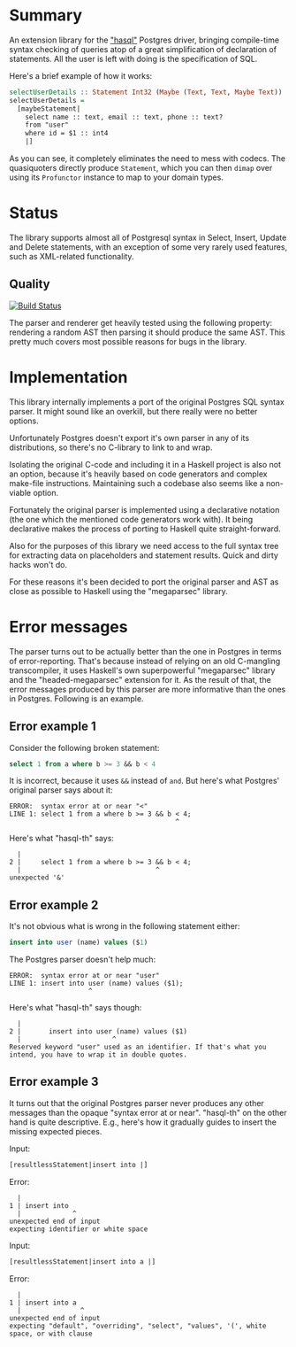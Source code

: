 # Summary

An extension library for the ["hasql"](https://github.com/nikita-volkov/hasql) Postgres driver, bringing compile-time syntax checking of queries atop of a great simplification of declaration of statements. All the user is left with doing is the specification of SQL.

Here's a brief example of how it works:

```haskell
selectUserDetails :: Statement Int32 (Maybe (Text, Text, Maybe Text))
selectUserDetails =
  [maybeStatement|
    select name :: text, email :: text, phone :: text?
    from "user"
    where id = $1 :: int4
    |]
```

As you can see, it completely eliminates the need to mess with codecs. The quasiquoters directly produce `Statement`, which you can then `dimap` over using its `Profunctor` instance to map to your domain types.

# Status

The library supports almost all of Postgresql syntax in Select, Insert, Update and Delete statements, with an exception of some very rarely used features, such as XML-related functionality.

## Quality

[![Build Status](https://travis-ci.org/nikita-volkov/hasql-th.svg?branch=master)](https://travis-ci.org/nikita-volkov/hasql-th)

The parser and renderer get heavily tested using the following property: rendering a random AST then parsing it should produce the same AST. This pretty much covers most possible reasons for bugs in the library.

# Implementation

This library internally implements a port of the original Postgres SQL syntax parser. It might sound like an overkill, but there really were no better options.

Unfortunately Postgres doesn't export it's own parser in any of its distributions, so there's no C-library to link to and wrap.

Isolating the original C-code and including it in a Haskell project is also not an option, because it's heavily based on code generators and complex make-file instructions. Maintaining such a codebase also seems like a non-viable option.

Fortunately the original parser is implemented using a declarative notation (the one which the mentioned code generators work with). It being declarative makes the process of porting to Haskell quite straight-forward. 

Also for the purposes of this library we need access to the full syntax tree for extracting data on placeholders and statement results. Quick and dirty hacks won't do.

For these reasons it's been decided to port the original parser and AST as close as possible to Haskell using the "megaparsec" library.

# Error messages

The parser turns out to be actually better than the one in Postgres in terms of error-reporting. That's because instead of relying on an old C-mangling transcompiler, it uses Haskell's own superpowerful "megaparsec" library and the "headed-megaparsec" extension for it. As the result of that, the error messages produced by this parser are more informative than the ones in Postgres. Following is an example.

## Error example 1

Consider the following broken statement:

```sql
select 1 from a where b >= 3 && b < 4
```

It is incorrect, because it uses `&&` instead of `and`. But here's what Postgres' original parser says about it:

```
ERROR:  syntax error at or near "<"
LINE 1: select 1 from a where b >= 3 && b < 4;
                                          ^
```

Here's what "hasql-th" says:

```
  |
2 |     select 1 from a where b >= 3 && b < 4;
  |                                  ^
unexpected '&'
```

## Error example 2

It's not obvious what is wrong in the following statement either:

```sql
insert into user (name) values ($1)
```

The Postgres parser doesn't help much:

```
ERROR:  syntax error at or near "user"
LINE 1: insert into user (name) values ($1);
                    ^
```

Here's what "hasql-th" says though:

```
  |
2 |       insert into user (name) values ($1)
  |                       ^
Reserved keyword "user" used as an identifier. If that's what you intend, you have to wrap it in double quotes.
```

## Error example 3

It turns out that the original Postgres parser never produces any other messages than the opaque "syntax error at or near". "hasql-th" on the other hand is quite descriptive. E.g., here's how it gradually guides to insert the missing expected pieces.

Input:

```haskell
[resultlessStatement|insert into |]
```

Error:

```
  |
1 | insert into 
  |             ^
unexpected end of input
expecting identifier or white space
```

Input:

```haskell
[resultlessStatement|insert into a |]
```

Error:

```
  |
1 | insert into a 
  |               ^
unexpected end of input
expecting "default", "overriding", "select", "values", '(', white space, or with clause
```
